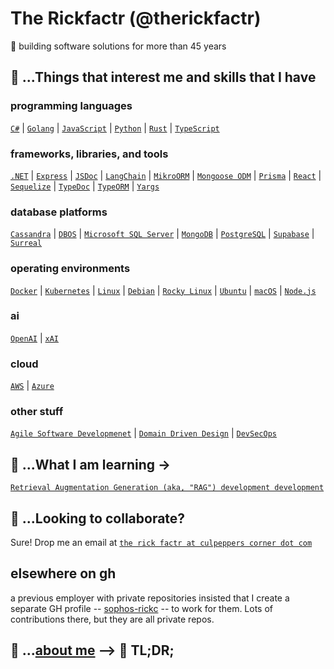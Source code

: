 # The Rickfactr (@therickfactr)
👋 building software solutions for more than 45 years

## 👀 ...Things that interest me and skills that I have

### programming languages
[`C#`](https://dotnet.microsoft.com/en-us/languages/csharp) 
| [`Golang`](https://go.dev) 
| [`JavaScript`](https://developer.mozilla.org/en-US/docs/Web/JavaScript)
| [`Python`](https://www.python.org/) 
| [`Rust`](https://rust-lang.org) 
| [`TypeScript`](https://typescriptlang.org)

### frameworks, libraries, and tools
[`.NET`](https://dotnet.microsoft.com) 
| [`Express`](https://expressjs.com) 
| [`JSDoc`](https://jsdoc.app)
| [`LangChain`](https://www.langchain.com) 
| [`MikroORM`](https://mikro-orm.io) 
| [`Mongoose ODM`](https://mongoosejs.com)
| [`Prisma`](https://www.prisma.io/) 
| [`React`](https://react.dev) 
| [`Sequelize`](https://sequelize.org/)
| [`TypeDoc`](https://typedoc.org)
| [`TypeORM`](https://typeorm.io) 
| [`Yargs`](https://yargs.js.org)

### database platforms
[`Cassandra`](https://cassandra.apache.org/_/index.html)
| [`DBOS`](https://www.dbos.dev/)
| [`Microsoft SQL Server`](https://www.microsoft.com/en-us/sql-server)
| [`MongoDB`](https://www.mongodb.com)
| [`PostgreSQL`](https://www.postgresql.org)
| [`Supabase`](https://supabase.com)
| [`Surreal`](https://surrealdb.com)

### operating environments
[`Docker`](https://docker.com)
| [`Kubernetes`](https://kubernetes.io)
| [`Linux`](https://www.linux.org)
| [`Debian`](https://www.debian.org)
| [`Rocky Linux`](https://rockylinux.org)
| [`Ubuntu`](https://ubuntu.com)
| [`macOS`](https://www.apple.com/macos)
| [`Node.js`](https://nodejs.org)

### ai
[`OpenAI`](https://openai.com)
| [`xAI`](https://x.ai)

### cloud
[`AWS`](https://aws.amazon.com)
| [`Azure`](https://azure.microsoft.com)

### other stuff
[`Agile Software Developmenet`](https://en.wikipedia.org/wiki/Agile_software_development)
| [`Domain Driven Design`](https://domain-driven-software.com/an-introduction-to-domain-driven-design-ddd-1025bce518c2)
| [`DevSecOps`](https://www.devsecops.org)

## 🌱 ...What I am learning ->
[`Retrieval Augmentation Generation (aka, "RAG") development development`](https://www.signitysolutions.com/blog/rag-architecture-techniques-use-cases)

## 💞️ ...Looking to collaborate? 
Sure! Drop me an email at [`the rick factr at culpeppers corner dot com`]()

## elsewhere on gh
a previous employer with private repositories insisted that I create a separate GH profile -- [sophos-rickc](https://github.com/sophos-rickc) -- to work for them. Lots of contributions there, but they are all private repos.

## 📖 ...[about me](ABOUTME.md) --> 🚫 TL;DR;
<!---
therickfactr/therickfactr is a ✨ special ✨ repository because its `README.md` (this file) appears on your GitHub profile.
You can click the Preview link to take a look at your changes.
--->
